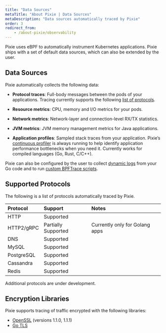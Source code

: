 ```yaml
---
title: "Data Sources"
metaTitle: "About Pixie | Data Sources"
metaDescription: "Data sources automatically traced by Pixie"
order: 3
redirect_from:
    - /about-pixie/observability
---
```


Pixie uses eBPF to automatically instrument Kubernetes applications. Pixie ships with a set of default data sources, which can also be extended by the user.

## Data Sources

Pixie automatically collects the following data:

* **Protocol traces**: Full-body messages between the pods of your applications. Tracing currently supports the following [list of protocols](/about-pixie/data-sources#supported-protocols).

* **Resource metrics**: CPU, memory and I/O metrics for your pods.

* **Network metrics**: Network-layer and connection-level RX/TX statistics.

* **JVM metrics**: JVM memory management metrics for Java applications.

* **Application profiles**: Sampled stack traces from your application. Pixie’s [continuous profiler](/tutorials/profiler/) is always running to help identify application performance bottlenecks when you need it. Currently works for compiled languages (Go, Rust, C/C++).

Pixie can also be configured by the user to collect [dynamic logs](/tutorials/simple-go-tracing/) from your Go code and to run [custom BPFTrace scripts](/tutorials/distributed-bpftrace-deployment/).

## Supported Protocols

The following is a list of protocols automatically traced by Pixie. 

| Protocol      | Support             | Notes                          |
| :------------ | :------------------ | :----------------------------- |
| HTTP          | Supported           |                                |
| HTTP2/gRPC    | Partially Supported | Currently only for Golang apps |
| DNS           | Supported           |                                |
| MySQL         | Supported           |                                |
| PostgreSQL    | Supported           |                                |
| Cassandra     | Supported           |                                |
| Redis         | Supported           |                                |

Additional protocols are under development.

## Encryption Libraries

Pixie supports tracing of traffic encrypted with the following libraries:
- [OpenSSL](https://www.openssl.org/) (versions 1.1.0, 1.1.1)
- [Go TLS](https://golang.org/pkg/crypto/tls/)

